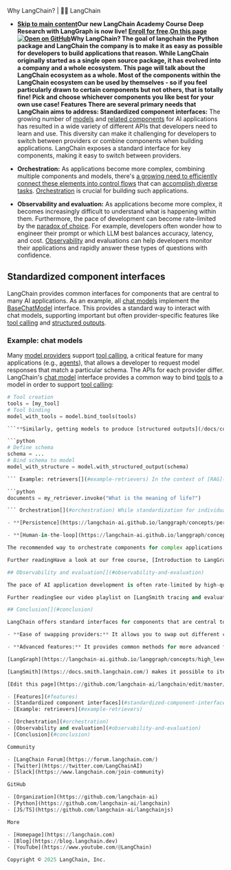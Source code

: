 Why LangChain? | 🦜️🔗 LangChain
- **[Skip to main content](#__docusaurus_skipToContent_fallback)Our new LangChain Academy Course Deep Research with LangGraph is now live! [Enroll for free](https://academy.langchain.com/courses/deep-research-with-langgraph/?utm_medium=internal&utm_source=docs&utm_campaign=q3-2025_deep-research-course_co).[On this page![Open on GitHub ](https://img.shields.io/badge/Open%20on%20GitHub-grey?logo=github&logoColor=white)](https://github.com/langchain-ai/langchain/blob/master/docs/docs/concepts/why_langchain.mdx)Why LangChain? The goal of langchain the Python package and LangChain the company is to make it as easy as possible for developers to build applications that reason. While LangChain originally started as a single open source package, it has evolved into a company and a whole ecosystem. This page will talk about the LangChain ecosystem as a whole. Most of the components within the LangChain ecosystem can be used by themselves - so if you feel particularly drawn to certain components but not others, that is totally fine! Pick and choose whichever components you like best for your own use case! Features[​](#features) There are several primary needs that LangChain aims to address: Standardized component interfaces:** The growing number of [models](/docs/integrations/chat/) and [related components](/docs/integrations/vectorstores/) for AI applications has resulted in a wide variety of different APIs that developers need to learn and use. This diversity can make it challenging for developers to switch between providers or combine components when building applications. LangChain exposes a standard interface for key components, making it easy to switch between providers.

- **Orchestration:** As applications become more complex, combining multiple components and models, there&#x27;s [a growing need to efficiently connect these elements into control flows](https://lilianweng.github.io/posts/2023-06-23-agent/) that can [accomplish diverse tasks](https://www.sequoiacap.com/article/generative-ais-act-o1/). [Orchestration](https://en.wikipedia.org/wiki/Orchestration_(computing)) is crucial for building such applications.

- **Observability and evaluation:** As applications become more complex, it becomes increasingly difficult to understand what is happening within them. Furthermore, the pace of development can become rate-limited by the [paradox of choice](https://en.wikipedia.org/wiki/Paradox_of_choice). For example, developers often wonder how to engineer their prompt or which LLM best balances accuracy, latency, and cost. [Observability](https://en.wikipedia.org/wiki/Observability) and evaluations can help developers monitor their applications and rapidly answer these types of questions with confidence.

## Standardized component interfaces[​](#standardized-component-interfaces)

LangChain provides common interfaces for components that are central to many AI applications. As an example, all [chat models](/docs/concepts/chat_models/) implement the [BaseChatModel](https://python.langchain.com/api_reference/core/language_models/langchain_core.language_models.chat_models.BaseChatModel.html) interface. This provides a standard way to interact with chat models, supporting important but often provider-specific features like [tool calling](/docs/concepts/tool_calling/) and [structured outputs](/docs/concepts/structured_outputs/).

### Example: chat models[​](#example-chat-models)

Many [model providers](/docs/concepts/chat_models/) support [tool calling](/docs/concepts/tool_calling/), a critical feature for many applications (e.g., [agents](https://langchain-ai.github.io/langgraph/concepts/agentic_concepts/)), that allows a developer to request model responses that match a particular schema. The APIs for each provider differ. LangChain&#x27;s [chat model](/docs/concepts/chat_models/) interface provides a common way to bind [tools](/docs/concepts/tools/) to a model in order to support [tool calling](/docs/concepts/tool_calling/):

```python
# Tool creation
tools = [my_tool]
# Tool binding
model_with_tools = model.bind_tools(tools)

```**Similarly, getting models to produce [structured outputs](/docs/concepts/structured_outputs/) is an extremely common use case. Providers support different approaches for this, including [JSON mode or tool calling](https://platform.openai.com/docs/guides/structured-outputs), with different APIs. LangChain&#x27;s [chat model](/docs/concepts/chat_models/) interface provides a common way to produce structured outputs using the with_structured_output() method:

```python
# Define schema
schema = ...
# Bind schema to model
model_with_structure = model.with_structured_output(schema)

``` Example: retrievers[​](#example-retrievers) In the context of [RAG](/docs/concepts/rag/) and LLM application components, LangChain&#x27;s [retriever](/docs/concepts/retrievers/) interface provides a standard way to connect to many different types of data services or databases (e.g., [vector stores](/docs/concepts/vectorstores/) or databases). The underlying implementation of the retriever depends on the type of data store or database you are connecting to, but all retrievers implement the [runnable interface](/docs/concepts/runnables/), meaning they can be invoked in a common manner.

```python
documents = my_retriever.invoke("What is the meaning of life?")

``` Orchestration[​](#orchestration) While standardization for individual components is useful, we&#x27;ve increasingly seen that developers want to combine components into more complex applications. This motivates the need for [orchestration](https://en.wikipedia.org/wiki/Orchestration_(computing)). There are several common characteristics of LLM applications that this orchestration layer should support: Complex control flow:** The application requires complex patterns such as cycles (e.g., a loop that reiterates until a condition is met).

- **[Persistence](https://langchain-ai.github.io/langgraph/concepts/persistence/):** The application needs to maintain [short-term and / or long-term memory](https://langchain-ai.github.io/langgraph/concepts/memory/).

- **[Human-in-the-loop](https://langchain-ai.github.io/langgraph/concepts/human_in_the_loop/):** The application needs human interaction, e.g., pausing, reviewing, editing, approving certain steps.

The recommended way to orchestrate components for complex applications is [LangGraph](https://langchain-ai.github.io/langgraph/concepts/high_level/). LangGraph is a library that gives developers a high degree of control by expressing the flow of the application as a set of nodes and edges. LangGraph comes with built-in support for [persistence](https://langchain-ai.github.io/langgraph/concepts/persistence/), [human-in-the-loop](https://langchain-ai.github.io/langgraph/concepts/human_in_the_loop/), [memory](https://langchain-ai.github.io/langgraph/concepts/memory/), and other features. It&#x27;s particularly well suited for building [agents](https://langchain-ai.github.io/langgraph/concepts/agentic_concepts/) or [multi-agent](https://langchain-ai.github.io/langgraph/concepts/multi_agent/) applications. Importantly, individual LangChain components can be used as LangGraph nodes, but you can also use LangGraph **without** using LangChain components.

Further readingHave a look at our free course, [Introduction to LangGraph](https://academy.langchain.com/courses/intro-to-langgraph), to learn more about how to use LangGraph to build complex applications.

## Observability and evaluation[​](#observability-and-evaluation)

The pace of AI application development is often rate-limited by high-quality evaluations because there is a paradox of choice. Developers often wonder how to engineer their prompt or which LLM best balances accuracy, latency, and cost. High quality tracing and evaluations can help you rapidly answer these types of questions with confidence. [LangSmith](https://docs.smith.langchain.com/) is our platform that supports observability and evaluation for AI applications. See our conceptual guides on [evaluations](https://docs.smith.langchain.com/concepts/evaluation) and [tracing](https://docs.smith.langchain.com/concepts/tracing) for more details.

Further readingSee our video playlist on [LangSmith tracing and evaluations](https://youtube.com/playlist?list=PLfaIDFEXuae0um8Fj0V4dHG37fGFU8Q5S&feature=shared) for more details.

## Conclusion[​](#conclusion)

LangChain offers standard interfaces for components that are central to many AI applications, which offers a few specific advantages:

- **Ease of swapping providers:** It allows you to swap out different component providers without having to change the underlying code.

- **Advanced features:** It provides common methods for more advanced features, such as [streaming](/docs/concepts/streaming/) and [tool calling](/docs/concepts/tool_calling/).

[LangGraph](https://langchain-ai.github.io/langgraph/concepts/high_level/) makes it possible to orchestrate complex applications (e.g., [agents](/docs/concepts/agents/)) and provide features like including [persistence](https://langchain-ai.github.io/langgraph/concepts/persistence/), [human-in-the-loop](https://langchain-ai.github.io/langgraph/concepts/human_in_the_loop/), or [memory](https://langchain-ai.github.io/langgraph/concepts/memory/).

[LangSmith](https://docs.smith.langchain.com/) makes it possible to iterate with confidence on your applications, by providing LLM-specific observability and framework for testing and evaluating your application.

[Edit this page](https://github.com/langchain-ai/langchain/edit/master/docs/docs/concepts/why_langchain.mdx)

- [Features](#features)
- [Standardized component interfaces](#standardized-component-interfaces)[Example: chat models](#example-chat-models)
- [Example: retrievers](#example-retrievers)

- [Orchestration](#orchestration)
- [Observability and evaluation](#observability-and-evaluation)
- [Conclusion](#conclusion)

Community

- [LangChain Forum](https://forum.langchain.com/)
- [Twitter](https://twitter.com/LangChainAI)
- [Slack](https://www.langchain.com/join-community)

GitHub

- [Organization](https://github.com/langchain-ai)
- [Python](https://github.com/langchain-ai/langchain)
- [JS/TS](https://github.com/langchain-ai/langchainjs)

More

- [Homepage](https://langchain.com)
- [Blog](https://blog.langchain.dev)
- [YouTube](https://www.youtube.com/@LangChain)

Copyright © 2025 LangChain, Inc.